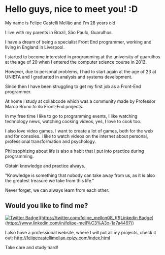 # Hello guys, nice to meet you! :D

My name is Felipe Castelli Mellão and I'm 28 years old.

I live with my parents in Brazil, São Paulo, Guarulhos.

I have a dream of being a specialist Front End programmer, working and living in England in Liverpool.

I started to become interested in programming at the university of guarulhos at the age of 20 when I entered the computer science course in 2012.

However, due to personal problems, I had to start again at the age of 23 at UNIBTA and I graduated in analysis and systems development.

Since then I have been struggling to get my first job as a Front-End programmer.

At home I study at collabcode which was a community made by Professor Marco Bruno to do Front-End projects.

In my free time I like to go to programming events, I like watching technology news, watching cooking videos, yes, I love to cook too.

I also love video games. I want to create a lot of games, both for the web and for consoles. I like to watch videos on the internet about personal, professional transformation and psychology.

Philosophizing about life is also a habit that I put into practice during programming.

Obtain knowledge and practice always.

"Knowledge is something that nobody can take away from us, as it is also the greatest treasure we take from this life."

Never forget, we can always learn from each other.

## Would you like to find me?

[![Twitter Badge](https://img.shields.io/badge/-Twitter-1ca0f1?style=flat-square&labelColor=1ca0f1&logo=twitter&logoColor=white&link=https://twitter.com/felipe_mellon08_)](https://twitter.com/felipe_mellon08_)[![Linkedin Badge](https://img.shields.io/badge/-LinkedIn-blue?style=flat-square&logo=Linkedin&logoColor=white&link=https://www.linkedin.com/in/felipe-mell%C3%A3o-1a7a4497/)](https://www.linkedin.com/in/felipe-mell%C3%A3o-1a7a4497/)

I also have a professional website, where I will put all my projects, check it out: http://felipecastellimellao.epizy.com/index.html

Take care and study hard!
